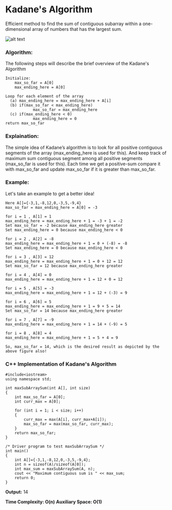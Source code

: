 # Kadane's Algorithm
Efficient method to find the sum of contiguous subarray within a one-dimensional array of numbers that has the largest sum. 

![alt text](https://www.alphacodingskills.com/algo/img/kadane-algo.PNG)

### Algorithm:
The following steps will describe the brief overview of the Kadane's Algorithm

```
Initialize:
    max_so_far = A[0]
    max_ending_here = A[0]

Loop for each element of the array
  (a) max_ending_here = max_ending_here + A[i]
  (b) if(max_so_far < max_ending_here)
            max_so_far = max_ending_here
  (c) if(max_ending_here < 0)
            max_ending_here = 0
return max_so_far
```
### Explaination:
The simple idea of Kadane’s algorithm is to look for all positive contiguous segments of the array (max_ending_here is used for this). And keep track of maximum sum contiguous segment among all positive segments (max_so_far is used for this). Each time we get a positive-sum compare it with max_so_far and update max_so_far if it is greater than max_so_far.

### Example:
Let's take an example to get a better idea!
```
Here A[]={-3,1,-8,12,0,-3,5,-9,4}
max_so_far = max_ending_here = A[0] = -3

for i = 1 , A[1] = 1
max_ending_here = max_ending_here + 1 = -3 + 1 = -2
Set max_so_far = -2 because max_ending_here greater 
Set max_ending_here = 0 because max_ending_here < 0

for i = 2 , A[2] = -8
max_ending_here = max_ending_here + 1 = 0 + (-8) = -8
Set max_ending_here = 0 because max_ending_here < 0

for i = 3 , A[3] = 12
max_ending_here = max_ending_here + 1 = 0 + 12 = 12
Set max_so_far = 12 because max_ending_here greater 

for i = 4 , A[4] = 0
max_ending_here = max_ending_here + 1 = 12 + 0 = 12

for i = 5 , A[5] = -3
max_ending_here = max_ending_here + 1 = 12 + (-3) = 9

for i = 6 , A[6] = 5
max_ending_here = max_ending_here + 1 = 9 + 5 = 14
Set max_so_far = 14 because max_ending_here greater

for i = 7 , A[7] = -9
max_ending_here = max_ending_here + 1 = 14 + (-9) = 5

for i = 8 , A[8] = 4
max_ending_here = max_ending_here + 1 = 5 + 4 = 9

So, max_so_far = 14, which is the desired result as depicted by the above figure also!
```
### C++ Implementation of Kadane's Algorithm
```
#include<iostream>
using namespace std;

int maxSubArraySum(int A[], int size)
{
    int max_so_far = A[0];
    int curr_max = A[0];
    
    for (int i = 1; i < size; i++)
    {
    	curr_max = max(A[i], curr_max+A[i]);
    	max_so_far = max(max_so_far, curr_max);
    }
    return max_so_far;
}

/* Driver program to test maxSubArraySum */
int main()
{
    int A[]={-3,1,-8,12,0,-3,5,-9,4};
    int n = sizeof(A)/sizeof(A[0]);
    int max_sum = maxSubArraySum(A, n);
    cout << "Maximum contiguous sum is " << max_sum;
    return 0;
}
```
**Output:**
14

**Time Complexity: O(n)**
**Auxiliary Space: O(1)**


